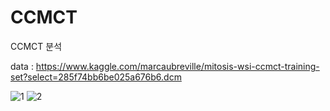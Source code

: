 # CCMCT
CCMCT 분석

data : https://www.kaggle.com/marcaubreville/mitosis-wsi-ccmct-training-set?select=285f74bb6be025a676b6.dcm

![1](https://user-images.githubusercontent.com/84766968/130160111-0a118921-9e69-48d7-b010-6d8c2da07eb1.JPG)
![2](https://user-images.githubusercontent.com/84766968/130160114-b95468f6-75e5-41e8-bfc5-d8a0673830c2.JPG)

